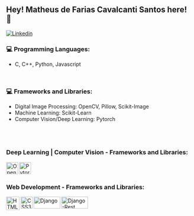 <!--
**matheusdefarias/matheusdefarias** is a ✨ _special_ ✨ repository because its `README.md` (this file) appears on your GitHub profile.

Here are some ideas to get you started:

- 🔭 I’m currently working on ...
- 🌱 I’m currently learning ...
- 👯 I’m looking to collaborate on ...
- 🤔 I’m looking for help with ...
- 💬 Ask me about ...
- 📫 How to reach me: ...
- 😄 Pronouns: ...
- ⚡ Fun fact: ...
-->

## Hey! Matheus de Farias Cavalcanti Santos here! 👋
[![Linkedin](https://img.shields.io/badge/-LinkedIn-blue?style=flat&logo=Linkedin&logoColor=white&link=https://www.linkedin.com/in/matheusdefariascs/)](https://www.linkedin.com/in/matheusdefariascs/)

### :computer: Programming Languages:
  - C, C++, Python, Javascript

<br />

### :computer: Frameworks and Libraries:
  - Digital Image Processing: OpenCV, Pillow, Scikit-Image
  - Machine Learning: Scikit-Learn
  - Computer Vision/Deep Learning: Pytorch

<br />
<br />

### Deep Learning | Computer Vision - Frameworks and Libraries:

<a href="https://opencv.org/" target="_blank"><img align="left" alt="OpenCV" width="32px" src="https://upload.wikimedia.org/wikipedia/commons/5/53/OpenCV_Logo_with_text.png" /></a>
<a href="https://pytorch.org/" target="_blank"><img align="left" alt="Pytorch" width="32px" src="https://upload.wikimedia.org/wikipedia/commons/1/10/PyTorch_logo_icon.svg" /></a>
<br />
<br />

### Web Development - Frameworks and Libraries:
<a href="https://developer.mozilla.org/pt-BR/docs/Web/Guide/HTML/HTML5" target="_blank"><img align="left" alt="HTML5" width="36px" src="https://logos-download.com/wp-content/uploads/2017/07/HTML5_badge.png" /></a>
<a href="https://developer.mozilla.org/pt-BR/docs/Web/CSS" target="_blank"><img align="left" alt="CSS3" width="32px" src="https://ethancordes.com/assets/tech_icons/CSS3.svg" /></a>
<a href="https://www.djangoproject.com/" target="_blank"><img align="left" alt="Django" width="72px" height="32px" height="32px" src="https://static.djangoproject.com/img/logos/django-logo-negative.png" /></a>
<a href="https://www.django-rest-framework.org/" target="_blank"><img align="left" alt="Django-Rest" width="72px" height="32px" src="https://miro.medium.com/max/497/1*mn2h7oJ8yMHBcmsNSbCIbA.png" /></a>
